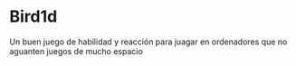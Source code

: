 # Bird1d
Un buen juego de habilidad y reacción para juagar en ordenadores que no aguanten juegos de mucho espacio 
